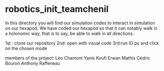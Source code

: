 # robotics_init_teamchenil

In this directory you will find our simulation codes to interact in simulation on our hexapod.
We have coded our hexapod so that it can notably walk in a holonomic way, that is to say, be able to walk in all directions.

1st : clone our repository 
2nd: open with visual code
3rd:run IG.py and click on the chosen mode


members of the project: 
Léo Chamont
Yanis Koufi
Erwan Mathis
Cédric Bouron
Anthony Raffeneau
